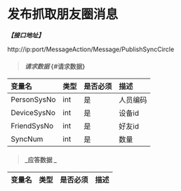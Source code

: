 # 发布抓取朋友圈消息

_**【接口地址】**_

http://ip:port/MessageAction/Message/PublishSyncCircle

> #### _请求数据_ {#请求数据}

| 变量名 | 类型 | 是否必须 | 描述 |
| :--- | :--- | :--- | :--- |
| PersonSysNo | int | 是 | 人员编码 |
| DeviceSysNo | int | 是 | 设备id |
| FriendSysNo | int | 是 | 好友id |
| SyncNum | int | 是 | 数量 |


> #### _应答数据 _

| 变量名 | 类型 | 是否必须 | 描述 |
| :--- | :--- | :--- | :--- |




